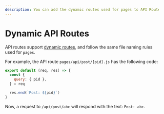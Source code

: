 ```yaml
---
description: You can add the dynamic routes used for pages to API Routes too. Learn how it works here.
---
```


# Dynamic API Routes

API routes support [dynamic routes](/docs/routing/dynamic-routes.md), and follow the same file naming rules used for `pages`.

For example, the API route `pages/api/post/[pid].js` has the following code:

```js
export default (req, res) => {
  const {
    query: { pid },
  } = req

  res.end(`Post: ${pid}`)
}
```

Now, a request to `/api/post/abc` will respond with the text: `Post: abc`.
